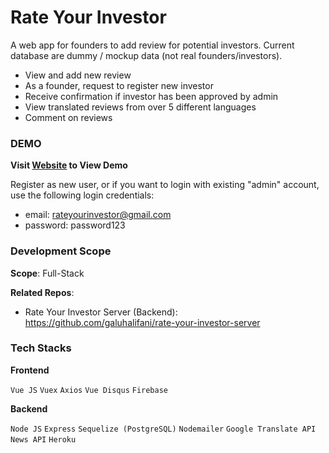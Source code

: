 # Rate Your Investor

A web app for founders to add review for potential investors. Current database are dummy / mockup data (not real founders/investors).

- View and add new review
- As a founder, request to register new investor
- Receive confirmation if investor has been approved by admin
- View translated reviews from over 5 different languages
- Comment on reviews

### DEMO
**Visit [Website](https://rate-your-investor.web.app/) to View Demo**

Register as new user, or if you want to login with existing "admin" account, use the following login credentials: 

- email: rateyourinvestor@gmail.com
- password: password123

### Development Scope
**Scope**: Full-Stack

**Related Repos**:

- Rate Your Investor Server (Backend): https://github.com/galuhalifani/rate-your-investor-server

### Tech Stacks
**Frontend**

```Vue JS```
```Vuex```
```Axios```
```Vue Disqus```
```Firebase```

**Backend**

```Node JS```
```Express```
```Sequelize (PostgreSQL)```
```Nodemailer```
```Google Translate API```
```News API```
```Heroku```

&nbsp;
